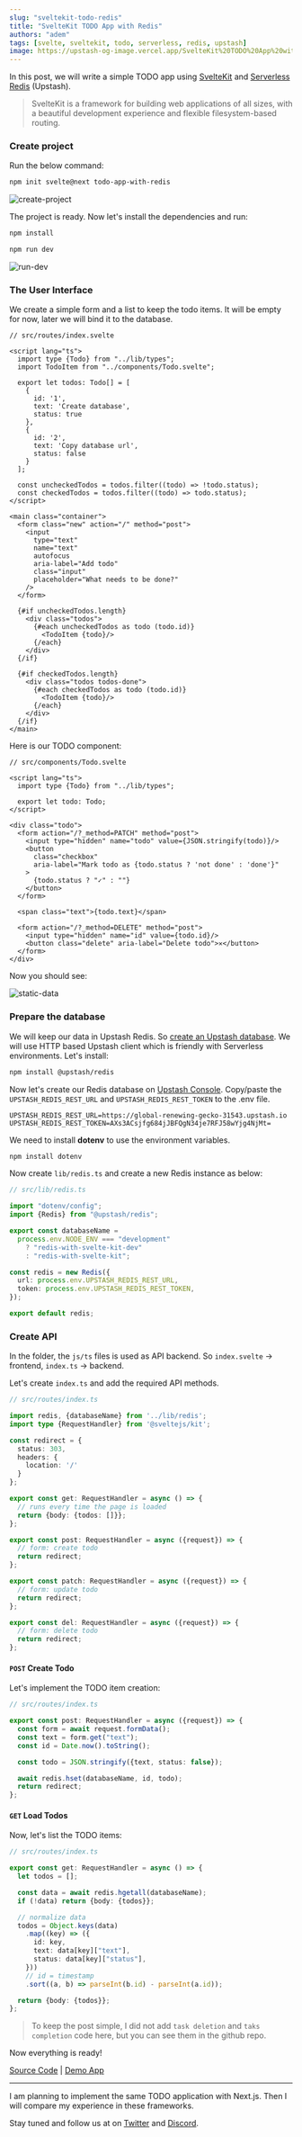```yaml
---
slug: "sveltekit-todo-redis"
title: "SvelteKit TODO App with Redis"
authors: "adem"
tags: [svelte, sveltekit, todo, serverless, redis, upstash]
image: https://upstash-og-image.vercel.app/SvelteKit%20TODO%20App%20with%20Redis.png?theme=light&md=1&fontSize=100px&authorName=Adem+Ilter&authorTitle=Frontend+Developer+%40Upstash&authorPhoto=https%3A%2F%2Fblog.upstash.com%2Fimg%2Fblog%2Fauthors%2Fadem.jpg
---
```


In this post, we will write a simple TODO app
using [SvelteKit](https://kit.svelte.dev/)
and [Serverless Redis](https://upstash.com) (Upstash).

> SvelteKit is a framework for building web applications of all sizes, with a beautiful development experience and flexible filesystem-based routing.

<!-- truncate -->

### Create project

Run the below command:

```sh
npm init svelte@next todo-app-with-redis
```

![create-project](/img/blog/sveltekit-todo/create-project.png)

The project is ready. Now let's install the dependencies and run:

```sh
npm install
```

```sh
npm run dev
```

![run-dev](/img/blog/sveltekit-todo/run-dev.png)

### The User Interface

We create a simple form and a list to keep the todo items. It will be empty for now, later we will bind it to the database.                 
```tsx
// src/routes/index.svelte

<script lang="ts">
  import type {Todo} from "../lib/types";
  import TodoItem from "../components/Todo.svelte";

  export let todos: Todo[] = [
    {
      id: '1',
      text: 'Create database',
      status: true
    },
    {
      id: '2',
      text: 'Copy database url',
      status: false
    }
  ];

  const uncheckedTodos = todos.filter((todo) => !todo.status);
  const checkedTodos = todos.filter((todo) => todo.status);
</script>

<main class="container">
  <form class="new" action="/" method="post">
    <input
      type="text"
      name="text"
      autofocus
      aria-label="Add todo"
      class="input"
      placeholder="What needs to be done?"
    />
  </form>

  {#if uncheckedTodos.length}
    <div class="todos">
      {#each uncheckedTodos as todo (todo.id)}
        <TodoItem {todo}/>
      {/each}
    </div>
  {/if}

  {#if checkedTodos.length}
    <div class="todos todos-done">
      {#each checkedTodos as todo (todo.id)}
        <TodoItem {todo}/>
      {/each}
    </div>
  {/if}
</main>
```

Here is our TODO component:

```tsx
// src/components/Todo.svelte

<script lang="ts">
  import type {Todo} from "../lib/types";

  export let todo: Todo;
</script>

<div class="todo">
  <form action="/?_method=PATCH" method="post">
    <input type="hidden" name="todo" value={JSON.stringify(todo)}/>
    <button
      class="checkbox"
      aria-label="Mark todo as {todo.status ? 'not done' : 'done'}"
    >
      {todo.status ? "✓" : ""}
    </button>
  </form>

  <span class="text">{todo.text}</span>

  <form action="/?_method=DELETE" method="post">
    <input type="hidden" name="id" value={todo.id}/>
    <button class="delete" aria-label="Delete todo">✕</button>
  </form>
</div>
```

Now you should see:

![static-data](/img/blog/sveltekit-todo/static-data.png)

### Prepare the database

We will keep our data in Upstash Redis.
So [create an Upstash database](https://console.upstash.com/). We will use HTTP
based Upstash client which is friendly with Serverless environments. Let's install:

```sh
npm install @upstash/redis
```
                                                              
Now let's create our Redis database on [Upstash Console](https://console.upstash.com).
Copy/paste the `UPSTASH_REDIS_REST_URL`
and `UPSTASH_REDIS_REST_TOKEN` to the .env file.

```
UPSTASH_REDIS_REST_URL=https://global-renewing-gecko-31543.upstash.io
UPSTASH_REDIS_REST_TOKEN=AXs3ACsjfg684jJBFQgN34je7RFJ58wYjg4NjMt=
```
                                        
We need to install **dotenv** to use the environment variables.

```sh
npm install dotenv
```

Now create `lib/redis.ts` and create a new Redis instance as below:

```ts
// src/lib/redis.ts

import "dotenv/config";
import {Redis} from "@upstash/redis";

export const databaseName =
  process.env.NODE_ENV === "development"
    ? "redis-with-svelte-kit-dev"
    : "redis-with-svelte-kit";

const redis = new Redis({
  url: process.env.UPSTASH_REDIS_REST_URL,
  token: process.env.UPSTASH_REDIS_REST_TOKEN,
});

export default redis;

```

### Create API

In the folder, the `js/ts` files is used as API backend. So `index.svelte` -> frontend, `index.ts` -> backend.

Let's create `index.ts` and add the required API methods. 

```ts
// src/routes/index.ts

import redis, {databaseName} from '../lib/redis';
import type {RequestHandler} from '@sveltejs/kit';

const redirect = {
  status: 303,
  headers: {
    location: '/'
  }
};

export const get: RequestHandler = async () => {
  // runs every time the page is loaded
  return {body: {todos: []}};
};

export const post: RequestHandler = async ({request}) => {
  // form: create todo
  return redirect;
};

export const patch: RequestHandler = async ({request}) => {
  // form: update todo
  return redirect;
};

export const del: RequestHandler = async ({request}) => {
  // form: delete todo
  return redirect;
};
```

#### `POST` Create Todo
                                 
Let's implement the TODO item creation:

```ts
// src/routes/index.ts

export const post: RequestHandler = async ({request}) => {
  const form = await request.formData();
  const text = form.get("text");
  const id = Date.now().toString();

  const todo = JSON.stringify({text, status: false});

  await redis.hset(databaseName, id, todo);
  return redirect;
};
```

#### `GET` Load Todos

Now, let's list the TODO items:

```ts
// src/routes/index.ts

export const get: RequestHandler = async () => {
  let todos = [];

  const data = await redis.hgetall(databaseName);
  if (!data) return {body: {todos}};

  // normalize data
  todos = Object.keys(data)
    .map((key) => ({
      id: key,
      text: data[key]["text"],
      status: data[key]["status"],
    }))
    // id = timestamp
    .sort((a, b) => parseInt(b.id) - parseInt(a.id));

  return {body: {todos}};
};
```
              
> To keep the post simple, I did not add `task deletion` and `taks completion` code here, but you can see them in the github repo.



Now everything is ready!

[Source Code](https://github.com/upstash/redis-examples/tree/master/svelte-kit-todo-app-with-redis)
| [Demo App](https://svelte-kit-todo-app-with-redis.vercel.app/)

---

I am planning to implement the same TODO application with Next.js. Then I will
compare my experience in these frameworks.

Stay tuned and follow us at on [Twitter](https://twitter.com/upstash)
and [Discord](https://discord.gg/w9SenAtbme).
